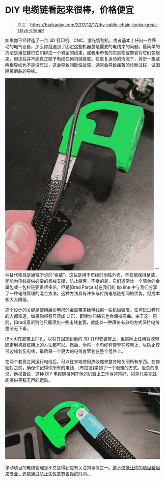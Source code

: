 # DIY 电缆链看起来很棒，价格便宜

> 原文：<https://hackaday.com/2017/12/17/diy-cable-chain-looks-great-stays-cheap/>

如果你已经建造了一台 3D 打印机、CNC、激光切割机，或者基本上任何一件移动的电气设备，那么你就遇到了固定这些机器总是需要的电线束的问题。最简单的方法是用拉链将它们绑成一个紧密的线束，或者用市售的包裹物或套管将它们包起来，但这些并不能真正赋予电线任何机械强度。在重复运动的情况下，折断一根或两根导线也不是没有过，这会导致间歇性故障，通常会导致痛苦的诊断过程，试图隔离断裂的导线。

[![](img/1da6e5c25c1e0319a85850ec7f621fb5.png)](https://hackaday.com/wp-content/uploads/2017/12/cablechain_detail.jpg) 一种替代物就是通常所说的“索链”。这些是用于布线的刚性外壳，不仅能保持整洁，还能为电线提供必要的机械支撑，防止疲劳。不幸的是，它们通常比一个简单的金属包或一包拉链要贵很多倍。但是[Brad Parcels]在我们的 tip line 中与我们分享了一种电线管理的混合方法，这种方法具有许多与传统电缆链相同的优势，但成本却大大降低。

这个设计的关键是使用廉价卷尺的金属带来给电线束一些机械强度。任何玩过卷尺的人都知道，如果你把卷尺弯成 U 形，即使你伸缩它也会保持弯曲。由于这一原则，[Brad]意识到他只需添加一些电线套管，就能以一种廉价有效的方式保持电线整洁无下垂。

[Brad]在胶带上打孔，以将其固定到他的 3D 打印安装臂上，但实际上任何将胶带固定到机器框架上的方法都可以。然后，他将一个电缆套管套在胶带上，以防止胶带边缘划伤电线，最后将一个更大的电线套管套在整个组件上。

在两个套管之间运行电线后，可以在末端使用热收缩来整齐地关闭所有东西。在你密封之前，确保你记得你所有的电线，[布拉德]学到了一个艰难的方式。但总的来说，他报告说，这种 DIY 电缆链排列在他的机器上工作得非常好，只需几美元就能提供平稳无声的运动。

[![](img/8cd983aabd6d217a2a30332aa4250e36.png)](https://hackaday.com/wp-content/uploads/2017/12/cablechain_detail2.jpg)

移动项目的电缆管理是不总是得到应有关注的事情之一。[这不仅能让你的项目看起来专业，还能通过防止失败来节省你的时间。](https://hackaday.com/2009/11/23/cable-management-for-pull-out-shelves/)